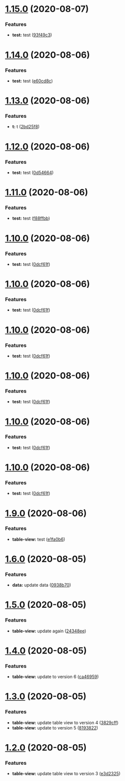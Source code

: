 # [1.15.0](https://github.com/paopaojr/semantic-release-poc/compare/v1.14.0...v1.15.0) (2020-08-07)


### Features

* **test:** test ([93f49c3](https://github.com/paopaojr/semantic-release-poc/commit/93f49c3ac722fc4d2940283ea566d821c49b6515))

# [1.14.0](https://github.com/paopaojr/semantic-release-poc/compare/v1.13.0...v1.14.0) (2020-08-06)


### Features

* **test:** test ([e60cd8c](https://github.com/paopaojr/semantic-release-poc/commit/e60cd8cb771977b5f80b7af251011b8365d7c979))

# [1.13.0](https://github.com/paopaojr/semantic-release-poc/compare/v1.12.0...v1.13.0) (2020-08-06)


### Features

* **t:** t ([2bd25f8](https://github.com/paopaojr/semantic-release-poc/commit/2bd25f8d28e73ce10d289a7f4beb951d732442c5))

# [1.12.0](https://github.com/paopaojr/semantic-release-poc/compare/v1.11.0...v1.12.0) (2020-08-06)


### Features

* **test:** test ([0d54664](https://github.com/paopaojr/semantic-release-poc/commit/0d5466478bbaed81d6db27c94051812bb4698dc2))

# [1.11.0](https://github.com/paopaojr/semantic-release-poc/compare/v1.10.0...v1.11.0) (2020-08-06)


### Features

* **test:** test ([f88ffbb](https://github.com/paopaojr/semantic-release-poc/commit/f88ffbbad302d4314ad8acc4c30cd3f9a0083cfd))

# [1.10.0](https://github.com/paopaojr/semantic-release-poc/compare/v1.9.0...v1.10.0) (2020-08-06)


### Features

* **test:** test ([0dcf61f](https://github.com/paopaojr/semantic-release-poc/commit/0dcf61f7587beecef460151b98cb28be8221bcad))

# [1.10.0](https://github.com/paopaojr/semantic-release-poc/compare/v1.9.0...v1.10.0) (2020-08-06)


### Features

* **test:** test ([0dcf61f](https://github.com/paopaojr/semantic-release-poc/commit/0dcf61f7587beecef460151b98cb28be8221bcad))

# [1.10.0](https://github.com/paopaojr/semantic-release-poc/compare/v1.9.0...v1.10.0) (2020-08-06)


### Features

* **test:** test ([0dcf61f](https://github.com/paopaojr/semantic-release-poc/commit/0dcf61f7587beecef460151b98cb28be8221bcad))

# [1.10.0](https://github.com/paopaojr/semantic-release-poc/compare/v1.9.0...v1.10.0) (2020-08-06)


### Features

* **test:** test ([0dcf61f](https://github.com/paopaojr/semantic-release-poc/commit/0dcf61f7587beecef460151b98cb28be8221bcad))

# [1.10.0](https://github.com/paopaojr/semantic-release-poc/compare/v1.9.0...v1.10.0) (2020-08-06)


### Features

* **test:** test ([0dcf61f](https://github.com/paopaojr/semantic-release-poc/commit/0dcf61f7587beecef460151b98cb28be8221bcad))

# [1.10.0](https://github.com/paopaojr/semantic-release-poc/compare/v1.9.0...v1.10.0) (2020-08-06)


### Features

* **test:** test ([0dcf61f](https://github.com/paopaojr/semantic-release-poc/commit/0dcf61f7587beecef460151b98cb28be8221bcad))

# [1.9.0](https://github.com/paopaojr/semantic-release-poc/compare/v1.8.0...v1.9.0) (2020-08-06)


### Features

* **table-view:** test ([e1fa0b6](https://github.com/paopaojr/semantic-release-poc/commit/e1fa0b6a3a27fcb141c40ee0c72c062dfec7f0ba))

# [1.6.0](https://github.com/paopaojr/semantic-release-poc/compare/v1.5.0...v1.6.0) (2020-08-05)


### Features

* **data:** update data ([0938b70](https://github.com/paopaojr/semantic-release-poc/commit/0938b7020d9a587f444f100d6ece337a7c1d67a7))

# [1.5.0](https://github.com/paopaojr/semantic-release-poc/compare/v1.4.0...v1.5.0) (2020-08-05)


### Features

* **table-view:** update again ([24348ee](https://github.com/paopaojr/semantic-release-poc/commit/24348ee50e32fe519a229709de4fcc9696ec1f45))

# [1.4.0](https://github.com/paopaojr/semantic-release-poc/compare/v1.3.0...v1.4.0) (2020-08-05)


### Features

* **table-view:** update to version 6 ([ca46959](https://github.com/paopaojr/semantic-release-poc/commit/ca4695995473476d187455a62cccfbe014d594dc))

# [1.3.0](https://github.com/paopaojr/semantic-release-poc/compare/v1.2.0...v1.3.0) (2020-08-05)


### Features

* **table-view:** update table view to version 4 ([3829cff](https://github.com/paopaojr/semantic-release-poc/commit/3829cff26f4d6fb9fdab24440b699eb6ea260e20))
* **table-view:** update to version 5 ([8193822](https://github.com/paopaojr/semantic-release-poc/commit/8193822da355002109c288950df21eea8c7cae0e))

# [1.2.0](https://github.com/paopaojr/semantic-release-poc/compare/v1.1.0...v1.2.0) (2020-08-05)


### Features

* **table-view:** update table view to version 3 ([e3d2325](https://github.com/paopaojr/semantic-release-poc/commit/e3d23258e5e32cb9500b553ba5a7c61239a195a6))
